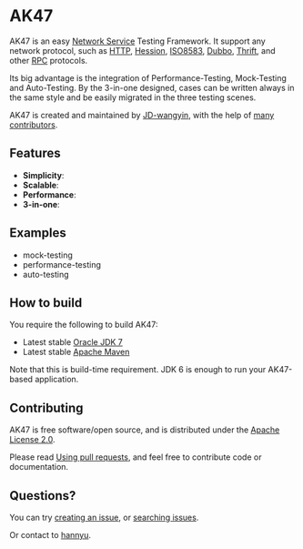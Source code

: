 AK47 
=========

AK47 is an easy [Network Service](http://en.wikipedia.org/wiki/Network_service) Testing Framework. It support any network protocol, such as [HTTP](http://en.wikipedia.org/wiki/Hypertext_Transfer_Protocol), [Hession](http://hessian.caucho.com/), [ISO8583](http://en.wikipedia.org/wiki/ISO_8583), [Dubbo](https://github.com/alibaba/dubbo), [Thrift](http://en.wikipedia.org/wiki/Apache_Thrift), and other [RPC](http://en.wikipedia.org/wiki/Remote_procedure_call) protocols. 

Its big advantage is the integration of Performance-Testing, Mock-Testing and Auto-Testing. By the 3-in-one designed, cases can be written always in the same style and be easily migrated in the three testing scenes.


AK47 is created and maintained by [JD-wangyin](https://github.com/JD-wangyin), with the help of [many contributors](https://github.com/JD-wangyin/ak47/graphs/contributors).

## Features

- **Simplicity**: 
- **Scalable**: 
- **Performance**: 
- **3-in-one**: 

## Examples

- mock-testing
- performance-testing
- auto-testing


## How to build

You require the following to build AK47:

* Latest stable [Oracle JDK 7](http://www.oracle.com/technetwork/java/)
* Latest stable [Apache Maven](http://maven.apache.org/)

Note that this is build-time requirement.  JDK 6 is enough to run your AK47-based application.



## Contributing 

AK47 is free software/open source, and is distributed under the [Apache License 2.0](http://www.apache.org/licenses/LICENSE-2.0).

Please read [Using pull requests](https://help.github.com/articles/using-pull-requests/), and feel free to contribute code or documentation.


## Questions?

You can try [creating an issue](https://help.github.com/articles/creating-an-issue/), or 
[searching issues](https://help.github.com/articles/searching-issues/).

Or contact to [hannyu](https://github.com/hannyu).


